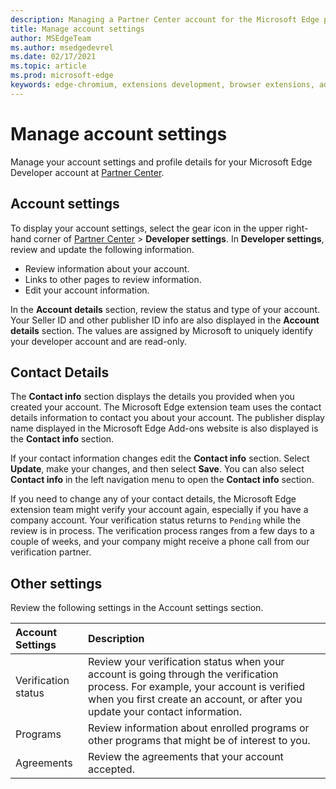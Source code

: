 ```yaml
---
description: Managing a Partner Center account for the Microsoft Edge program.
title: Manage account settings
author: MSEdgeTeam
ms.author: msedgedevrel
ms.date: 02/17/2021
ms.topic: article
ms.prod: microsoft-edge
keywords: edge-chromium, extensions development, browser extensions, addons, partner center, developer
---
```

# Manage account settings

Manage your account settings and profile details for your Microsoft Edge Developer account at [Partner Center](https://partner.microsoft.com/dashboard/microsoftedge/public/login?ref=dd).


<!-- ====================================================================== -->
## Account settings

To display your account settings, select the gear icon in the upper right-hand corner of [Partner Center](https://partner.microsoft.com/dashboard/microsoftedge/public/login?ref=dd) > **Developer settings**.  In **Developer settings**, review and update the following information.

*   Review information about your account.
*   Links to other pages to review information.
*   Edit your account information.

In the **Account details** section, review the status and type of your account.  Your Seller ID and other publisher ID info are also displayed in the **Account details** section.  The values are assigned by Microsoft to uniquely identify your developer account and are read-only.


<!-- ====================================================================== -->
## Contact Details

The **Contact info** section displays the details you provided when you created your account.  The Microsoft Edge extension team uses the contact details information to contact you about your account.  The publisher display name displayed in the Microsoft Edge Add-ons website is also displayed is the **Contact info** section.

If your contact information changes edit the **Contact info** section.  Select **Update**, make your changes, and then select **Save**.  You can also select **Contact info** in the left navigation menu to open the **Contact info** section.

If you need to change any of your contact details, the Microsoft Edge extension team might verify your account again, especially if you have a company account.  Your verification status returns to `Pending` while the review is in process.  The verification process ranges from a few days to a couple of weeks, and your company might receive a phone call from our verification partner.


<!-- ====================================================================== -->
## Other settings

Review the following settings in the Account settings section.

| Account Settings | Description |
|:--- |:--- |
| Verification status | Review your verification status when your account is going through the verification process.  For example, your account is verified when you first create an account, or after you update your contact information. |
| Programs | Review information about enrolled programs or other programs that might be of interest to you. |
| Agreements | Review the agreements that your account accepted. |

<!-- links -->

[MicrosoftPartnerCenter]: https://partner.microsoft.com/dashboard/microsoftedge/public/login?ref=dd "Partner Center"
